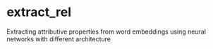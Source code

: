 # extract_rel
Extracting attributive properties from word embeddings using neural networks with different architecture
